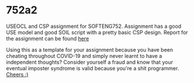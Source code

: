 # 752a2

USEOCL and CSP assignment for SOFTENG752. Assignment has a good USE model and good SOIL script with a pretty basic CSP design. Report for the assignment can be found [here](https://docs.google.com/document/d/1PBhM4ZadIGvzbpzHWo0x9VUNVkO6dKAxuWyIH0qv4Ss/edit?usp=sharing)

Using this as a template for your assignment because you have been cheating throughout COVID-19 and simply never learnt to have a independent thoughts? Consider yourself a fraud and know that your eventual imposter syndrome is valid because you're a shit programmer. [Cheers :)](https://youtu.be/W-IA2mmqS8M)
